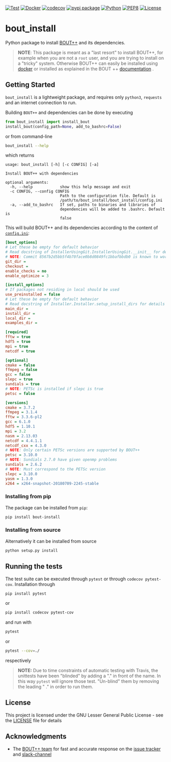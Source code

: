 [![Test](https://github.com/CELMA-project/bout_install/workflows/Pytest%20with%20codecov/badge.svg?branch=master)](https://github.com/CELMA-project/bout_install/workflows/Pytest%20with%20codecov/badge.svg?branch=master)
[![Docker](https://github.com/CELMA-project/bout_install/workflows/Docker%20Image%20CI/badge.svg?branch=master)](https://github.com/CELMA-project/bout_install/workflows/Docker%20Image%20CI/badge.svg?branch=master)
[![codecov](https://codecov.io/gh/CELMA-project/bout_install/branch/master/graph/badge.svg)](https://codecov.io/gh/CELMA-project/bout_install)
[![pypi package](https://badge.fury.io/py/bout-install.svg)](https://pypi.org/project/bout-install/)
[![Python](https://img.shields.io/badge/python->=3.6-blue.svg)](https://www.python.org/)
[![PEP8](https://img.shields.io/badge/code%20style-PEP8-brightgreen.svg)](https://www.python.org/dev/peps/pep-0008/)
[![License](https://img.shields.io/badge/license-LGPL--3.0-blue.svg)](https://github.com/CELMA-project/bout_install/blob/master/LICENSE)

# bout_install

Python package to install [BOUT++](http://boutproject.github.io) and its 
dependencies.

> **NOTE**: This package is meant as a "last resort" to install BOUT++, for 
example when you are not a `root` user, and you are trying to install on a 
"tricky" system.
Otherwise 
BOUT++ can easily be installed using 
[docker](https://bout-dev.readthedocs.io/en/latest/user_docs/installing.html#docker-image)
or installed as explained in the BOUT ++ [documentation](https://bout-dev.readthedocs.io/en/latest/user_docs/installing.html#installing-dependencies)
.

## Getting Started

`bout_install` is a lightweight package, and requires only `python3`, 
`requests` and an internet connection to run. 

Building `BOUT++` and dependencies can be done by executing

```python
from bout_install import install_bout
install_bout(config_path=None, add_to_bashrc=False)
```

or from command-line

```bash
bout_install --help
```

which returns

```
usage: bout_install [-h] [-c CONFIG] [-a]

Install BOUT++ with dependencies

optional arguments:
  -h, --help            show this help message and exit
  -c CONFIG, --config CONFIG
                        Path to the configuration file. Default is
                        /path/to/bout_install/bout_install/config.ini
  -a, --add_to_bashrc   If set, paths to binaries and libraries of
                        dependencies will be added to .bashrc. Default is
                        false
```

This will build BOUT++ and its dependencies according to the content of 
[`config.ini`](bout_install/config.ini):

```ini
[bout_options]
# Let these be empty for default behavior
# Read docstring of InstallerUsingGit.InstallerUsingGit.__init__ for details
# NOTE: Commit 8567b2d5bb5f4b70face0b8d0849fc1bbafbbdb0 is known to work
git_dir =
checkout =
enable_checks = no
enable_optimize = 3

[install_options]
# If packages not residing in local should be used
use_preinstalled = false
# Let these be empty for default behavior
# Read docstring of Installer.Installer.setup_install_dirs for details
main_dir =
install_dir =
local_dir =
examples_dir =

[required]
fftw = true
hdf5 = true
mpi = true
netcdf = true

[optional]
cmake = false
ffmpeg = false
gcc = false
slepc = true
sundials = true
# NOTE: PETSc is installed if slepc is true
petsc = false

[versions]
cmake = 3.7.2
ffmpeg = 3.1.4
fftw = 3.3.6-pl2
gcc = 6.1.0
hdf5 = 1.10.1
mpi = 3.2
nasm = 2.13.03
netcdf = 4.4.1.1
netcdf_cxx = 4.3.0
# NOTE: Only certain PETSc versions are supported by BOUT++
petsc = 3.10.0
# NOTE: Sundials 2.7.0 have given openmp problems
sundials = 2.6.2
# NOTE: Must correspond to the PETSc version
slepc = 3.10.0
yasm = 1.3.0
x264 = x264-snapshot-20180709-2245-stable
```

### Installing from pip

The package can be installed from `pip`:

```bash
pip install bout-install
```

### Installing from source

Alternatively it can be installed from source

```bash
python setup.py install
```

## Running the tests

The test suite can be executed through `pytest` or through `codecov pytest-cov`.
Installation through

```bash
pip install pytest
```

or

```bash
pip install codecov pytest-cov
```

and run with

```bash
pytest
```

or
 
```bash
pytest --cov=./
```

respectively

> **NOTE:** Due to time constraints of automatic testing with Travis, the 
unittests have been "blinded" by adding a "." in front of the name. In this 
way `pytest` will ignore those test. "Un-blind" them by removing the leading "
." in order to run them. 

## License

This project is licensed under the GNU Lesser General Public License - see the 
[LICENSE](LICENSE) file for details

## Acknowledgments

* The [BOUT++ team](http://boutproject.github.io/about/) for fast and 
accurate response on the 
[issue tracker](https://github.com/boutproject/BOUT-dev/issues) and 
[slack-channel](http://boutproject.github.io/documentation/)
